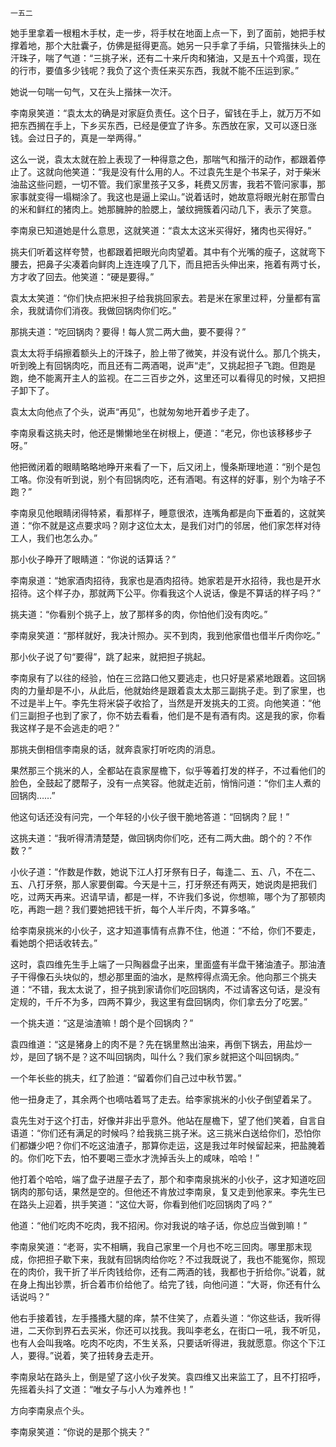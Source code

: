     一五二 

   她手里拿着一根粗木手杖，走一步，将手杖在地面上点一下，到了面前，她把手杖撑着地，那个大肚囊子，仿佛是挺得更高。她另一只手拿了手绢，只管揩抹头上的汗珠子，喘了气道：“三挑子米，还有二十来斤肉和猪油，又是五十个鸡蛋，现在的行市，要值多少钱呢？我负了这个责任来买东西，我就不能不压运到家。”

   她说一句喘一句气，又在头上揩抹一次汗。

   李南泉笑道：“袁太太的确是对家庭负责任。这个日子，留钱在手上，就万万不如把东西搁在手上，下乡买东西，已经是便宜了许多。东西放在家，又可以逐日涨钱。会过日子的，真是一举两得。”

   这么一说，袁太太就在脸上表现了一种得意之色，那喘气和揩汗的动作，都跟着停止了。这就向他笑道：“我是没有什么用的人。不过袁先生是个书呆子，对于柴米油盐这些问题，一切不管。我们家里孩子又多，耗费又厉害，我若不管问家事，那家事就变得一塌糊涂了。我这也是逼上梁山。”说着话时，她故意将眼光射在那雪白的米和鲜红的猪肉上。她那臃肿的脸腮上，皱纹拥簇着闪动几下，表示了笑意。

   李南泉已知道她是什么意思，这就笑道：“袁太太这米买得好，猪肉也买得好。”

   挑夫们听着这样夸赞，也都跟着把眼光向肉望着。其中有个光嘴的瘦子，这就弯下腰去，把鼻子尖凑着向鲜肉上连连嗅了几下，而且把舌头伸出来，拖着有两寸长，方才收了回去。他笑道：“硬是要得。”

   袁太太笑道：“你们快点把米担子给我挑回家去。若是米在家里过秤，分量都有富余，我就请你们消夜。我做回锅肉你们吃。”

   那挑夫道：“吃回锅肉？要得！每人赏二两大曲，要不要得？”

   袁太太将手绢擦着额头上的汗珠子，脸上带了微笑，并没有说什么。那几个挑夫，听到晚上有回锅肉吃，而且还有二两酒喝，说声“走”，又挑起担子飞跑。但跑是跑，绝不能离开主人的监视。在二三百步之外，这里还可以看得见的时候，又把担子卸下了。

   袁太太向他点了个头，说声“再见”，也就匆匆地开着步子走了。

   李南泉看这挑夫时，他还是懒懒地坐在树根上，便道：“老兄，你也该移移步子呀。”

   他把微闭着的眼睛略略地睁开来看了一下，后又闭上，慢条斯理地道：“别个是包工咯。你没有听到说，别个有回锅肉吃，还有酒喝。有这样的好事，别个为啥子不跑？”

   李南泉见他眼睛闭得特紧，看那样子，睡意很浓，连嘴角都是向下垂着的，这就笑道：“你不就是这点要求吗？刚才这位太太，是我们对门的邻居，他们家怎样对待工人，我们也怎么办。”

   那小伙子睁开了眼睛道：“你说的话算话？”

   李南泉道：“她家酒肉招待，我家也是酒肉招待。她家若是开水招待，我也是开水招待。这个样子办，那就两下公平。你看我这个人说话，像是不算话的样子吗？”

   挑夫道：“你看别个挑子上，放了那样多的肉，你怕他们没有肉吃。”

   李南泉笑道：“那样就好，我决计照办。买不到肉，我到他家借也借半斤肉你吃。”

   那小伙子说了句“要得”，跳了起来，就把担子挑起。

   李南泉有了以往的经验，怕在三岔路口他又要逃走，也只好是紧紧地跟着。这回锅肉的力量却是不小，从此后，他就始终是跟着袁太太那三副挑子走。到了家里，也不过是半上午。李先生将米袋子收拾了，当然是开发挑夫的工资。向他笑道：“他们三副担子也到了家了，你不妨去看看，他们是不是有酒有肉。这是我的家，你看我这样子是不会逃走的吧？”

   那挑夫倒相信李南泉的话，就奔袁家打听吃肉的消息。

   果然那三个挑米的人，全都站在袁家屋檐下，似乎等着打发的样子，不过看他们的脸色，全鼓起了腮帮子，没有一点笑容。他就走近前，悄悄问道：“你们主人煮的回锅肉……”

   他这句话还没有问完，一个年轻的小伙子很干脆地答道：“回锅肉？屁！”

   这挑夫道：“我听得清清楚楚，做回锅肉你们吃，还有二两大曲。朗个的？不作数？”

   小伙子道：“作数是作数，她说下江人打牙祭有日子，每逢二、五、八，不在二、五、八打牙祭，那人家要倒霉。今天是十三，打牙祭还有两天，她说肉是把我们吃，过两天再来。迟请早请，都是一样，不许我们多说，你想嘛，哪个为了那顿肉吃，再跑一趟？我们要她把钱干折，每个人半斤肉，不算多咯。”

   给李南泉挑米的小伙子，这才知道事情有点靠不住，他道：“不给，你们不要走，看她朗个把话收转去。”

   这时，袁四维先生手上端了一只陶器盘子出来，里面盛有半盘干猪油渣子。那油渣子干得像石头块似的，想必那里面的油水，是熬榨得点滴无余。他向那三个挑夫道：“不错，我太太说了，担子挑到家请你们吃回锅肉，不过请客这句话，是没有定规的，千斤不为多，四两不算少，我这里有盘回锅肉，你们拿去分了吃罢。”

   一个挑夫道：“这是油渣嘛！朗个是个回锅肉？”

   袁四维道：“这是猪身上的肉不是？先在锅里熬出油来，再倒下锅去，用盐炒一炒，是回了锅不是？这不叫回锅肉，叫什么？我们家乡就把这个叫回锅肉。”

   一个年长些的挑夫，红了脸道：“留着你们自己过中秋节罢。”

   他一扭身走了，其余两个也嘀咕着骂了走去。给李家挑米的小伙子倒望着呆了。

   袁先生对于这个打击，好像并非出乎意外。他站在屋檐下，望了他们笑着，自言自语道：“你们还有满足的时候吗？给我挑三挑子米。这三挑米白送给你们，恐怕你们都嫌少吧？你们不吃这油渣子，那算你走运，这是我过年时候留起来，把盐腌着的。你们吃下去，怕不要喝三壶水才洗掉舌头上的咸味，哈哈！”

   他打着个哈哈，端了盘子进屋子去了，那个和李南泉挑米的小伙子，这才知道吃回锅肉的那句话，果然是空的。但他还不肯放过李南泉，复又走到他家来。李先生已在路头上迎着，拱手笑道：“这位大哥，你看到他们吃回锅肉了吗？”

   他道：“他们吃肉不吃肉，我不招闲。你对我说的啥子话，你总应当做到嘛！”

   李南泉笑道：“老哥，实不相瞒，我自己家里一个月也不吃三回肉。哪里那末现成，你把担子歇下来，我就有回锅肉给你吃？不过我既说了，我也不能冤你，照现在的肉价，我干折了半斤肉钱给你，还有二两酒的钱，我都也于折给你。”说着，就在身上掏出钞票，折合着市价给他了。给完了钱，向他问道：“大哥，你还有什么话说吗？”

   他右手接着钱，左手搔搔大腿的痒，禁不住笑了，点着头道：“你这些话，我听得进，二天你到界石去买米，你还可以找我。我叫李老幺，在街口一吼，我不听见，也有人会叫我咯。吃肉不吃肉，不生关系，只要话听得进，我就愿意。你这个下江人，要得。”说着，笑了扭转身去走开。

   李南泉站在路头上，倒是望了这小伙子发笑。袁四维又出来监工了，且不打招呼，先摇着头抖了文道：“唯女子与小人为难养也！”

   方向李南泉点个头。

   李南泉笑道：“你说的是那个挑夫？”

